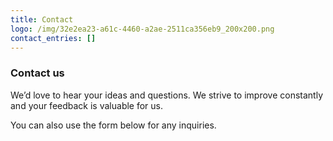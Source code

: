 ```yaml
---
title: Contact
logo: /img/32e2ea23-a61c-4460-a2ae-2511ca356eb9_200x200.png
contact_entries: []
---
```

<h3 class="f4 b lh-title mb2">Contact us</h3>

We’d love to hear your ideas and
questions. We strive to improve constantly and your feedback
is valuable for us.

You can also use the form below for any inquiries.
